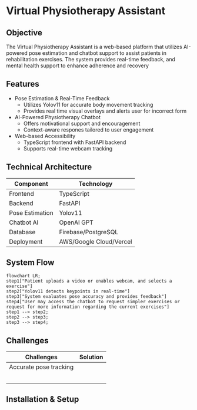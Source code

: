 # Virtual Physiotherapy Assistant
## Objective
The Virtual Physiotherapy Assistant is a web-based platform that utilizes AI-powered pose estimation and chatbot support to assist patients in rehabilitation exercises. The system provides real-time feedback, and mental health support to enhance adherence and recovery

## Features
- Pose Estimation & Real-Time Feedback
  - Utilizes Yolov11 for accurate body movement tracking
  - Provides real time visual overlays and alerts user for incorrect form
- AI-Powered Physiotherapy Chatbot
  - Offers motivational support and encouragement
  - Context-aware respones tailored to user engagement
- Web-based Accessibility
  - TypeScript frontend with FastAPI backend
  - Supports real-time webcam tracking

## Technical Architecture
| Component       | Technology              |
|-----------------|-------------------------|
| Frontend        | TypeScript              |
| Backend         | FastAPI                 |
| Pose Estimation | Yolov11                 |
| Chatbot AI      | OpenAI GPT              |
| Database        | Firebase/PostgreSQL     |
| Deployment      | AWS/Google Cloud/Vercel |

## System Flow
``` mermaid
flowchart LR;
step1["Patient uploads a video or enables webcam, and selects a exercise"]
step2["Yolov11 detects keypoints in real-time"]
step3["System evaluates pose accuracy and provides feedback"]
step4["User may access the chatbot to request simpler exercises or request for more information regarding the current exercises"]
step1 --> step2;
step2 --> step3;
step3 --> step4;
```

## Challenges
| Challenges             | Solution |
|------------------------|----------|
| Accurate pose tracking |          |
|                        |          |
|                        |          |
|                        |          |
|                        |          |
|                        |          |

## Installation & Setup
